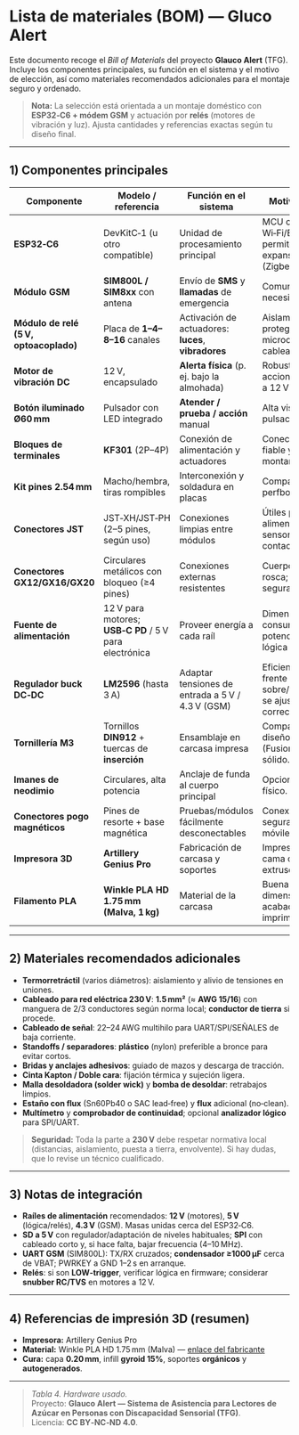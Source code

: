 # Lista de materiales (BOM) — Gluco Alert

Este documento recoge el *Bill of Materials* del proyecto **Glauco Alert** (TFG). Incluye los componentes principales, su función en el sistema y el motivo de elección, así como materiales recomendados adicionales para el montaje seguro y ordenado.

> **Nota:** La selección está orientada a un montaje doméstico con **ESP32‑C6 + módem GSM** y actuación por **relés** (motores de vibración y luz). Ajusta cantidades y referencias exactas según tu diseño final.

---

## 1) Componentes principales

| Componente                              | Modelo / referencia                                  | Función en el sistema                                     | Motivo de elección                                                                 |
|-----------------------------------------|-------------------------------------------------------|-----------------------------------------------------------|-------------------------------------------------------------------------------------|
| **ESP32‑C6**                            | DevKitC‑1 (u otro compatible)                         | Unidad de procesamiento principal                         | MCU con Wi‑Fi/BLE/802.15.4; permite futura expansión (Zigbee/BLE).                 |
| **Módulo GSM**                          | **SIM800L / SIM8xx** con antena                       | Envío de **SMS** y **llamadas** de emergencia             | Comunicación sin necesidad de internet.                                             |
| **Módulo de relé (5 V, optoacoplado)**  | Placa de **1–4–8–16** canales                         | Activación de actuadores: **luces**, **vibradores**       | Aislamiento para proteger el microcontrolador; fácil cableado de potencia.         |
| **Motor de vibración DC**               | 12 V, encapsulado                                     | **Alerta física** (p. ej. bajo la almohada)               | Robusto y fácil de accionar mediante relé a 12 V.                                   |
| **Botón iluminado Ø60 mm**              | Pulsador con LED integrado                            | **Atender / prueba / acción** manual                      | Alta visibilidad y fácil pulsación.                                                 |
| **Bloques de terminales**               | **KF301** (2P–4P)                                     | Conexión de alimentación y actuadores                     | Conector de tornillo fiable y fácil de montar/desmontar.                            |
| **Kit pines 2.54 mm**                   | Macho/hembra, tiras rompibles                         | Interconexión y soldadura en placas                       | Compatible con perfboard/prototipado.                                               |
| **Conectores JST**                      | JST‑XH/JST‑PH (2–5 pines, según uso)                  | Conexiones limpias entre módulos                          | Útiles para alimentación y sensores; evitan falsos contactos.                       |
| **Conectores GX12/GX16/GX20**           | Circulares metálicos con bloqueo (≥4 pines)           | Conexiones externas resistentes                           | Cuerpo metálico con rosca; conexión segura.                                         |
| **Fuente de alimentación**              | 12 V para motores; **USB‑C PD** / 5 V para electrónica| Proveer energía a cada raíl                               | Dimensionar según consumo total; separa potencia (12 V) de lógica (5 V).            |
| **Regulador buck DC‑DC**                | **LM2596** (hasta 3 A)                                | Adaptar tensiones de entrada a 5 V / 4.3 V (GSM)          | Eficiente; protege frente a sobre/infra‑tensión si se ajusta correctamente.         |
| **Tornillería M3**                      | Tornillos **DIN912** + tuercas de **inserción**       | Ensamblaje en carcasa impresa                            | Compatibles con diseño mecánico (Fusion 360); montaje sólido.                       |
| **Imanes de neodimio**                  | Circulares, alta potencia                             | Anclaje de funda al cuerpo principal                      | Opcional según diseño físico.                                                       |
| **Conectores pogo magnéticos**          | Pines de resorte + base magnética                     | Pruebas/módulos fácilmente desconectables                 | Conexión rápida y segura en piezas móviles.                                         |
| **Impresora 3D**                        | **Artillery Genius Pro**                               | Fabricación de carcasa y soportes                         | Impresión precisa; cama caliente; extrusor directo.                                 |
| **Filamento PLA**                       | **Winkle PLA HD 1.75 mm (Malva, 1 kg)**               | Material de la carcasa                                    | Buena tolerancia dimensional y acabado; fácil de imprimir.                          |

---

## 2) Materiales recomendados adicionales

- **Termorretráctil** (varios diámetros): aislamiento y alivio de tensiones en uniones.
- **Cableado para red eléctrica 230 V**: **1.5 mm²** (≈ **AWG 15/16**) con manguera de 2/3 conductores según norma local; **conductor de tierra** si procede.
- **Cableado de señal**: 22–24 AWG multihilo para UART/SPI/SEÑALES de baja corriente.
- **Standoffs / separadores**: **plástico** (nylon) preferible a bronce para evitar cortos.
- **Bridas y anclajes adhesivos**: guiado de mazos y descarga de tracción.
- **Cinta Kapton / Doble cara**: fijación térmica y sujeción ligera.
- **Malla desoldadora (solder wick)** y **bomba de desoldar**: retrabajos limpios.
- **Estaño con flux** (Sn60Pb40 o SAC lead‑free) y **flux** adicional (no‑clean).
- **Multímetro** y **comprobador de continuidad**; opcional **analizador lógico** para SPI/UART.

> **Seguridad:** Toda la parte a **230 V** debe respetar normativa local (distancias, aislamiento, puesta a tierra, envolvente). Si hay dudas, que lo revise un técnico cualificado.

---

## 3) Notas de integración

- **Raíles de alimentación** recomendados: **12 V** (motores), **5 V** (lógica/relés), **4.3 V** (GSM). Masas unidas cerca del ESP32‑C6.
- **SD a 5 V** con regulador/adaptación de niveles habituales; **SPI** con cableado corto y, si hace falta, bajar frecuencia (4–10 MHz).
- **UART GSM** (SIM800L): TX/RX cruzados; **condensador ≥1000 µF** cerca de VBAT; PWRKEY a GND 1–2 s en arranque.
- **Relés**: si son **LOW‑trigger**, verificar lógica en firmware; considerar **snubber RC/TVS** en motores a 12 V.

---

## 4) Referencias de impresión 3D (resumen)

- **Impresora:** Artillery Genius Pro  
- **Material:** Winkle PLA HD 1.75 mm (Malva) — [enlace del fabricante](https://winkle.shop/producto/filamento-pla-hd-winkle-175-mm-1-kg-malva/)  
- **Cura:** capa **0.20 mm**, infill **gyroid 15%**, soportes **orgánicos** y **autogenerados**.

---

> *Tabla 4. Hardware usado.*  
> Proyecto: **Glauco Alert — Sistema de Asistencia para Lectores de Azúcar en Personas con Discapacidad Sensorial (TFG)**.  
> Licencia: **CC BY‑NC‑ND 4.0**.
